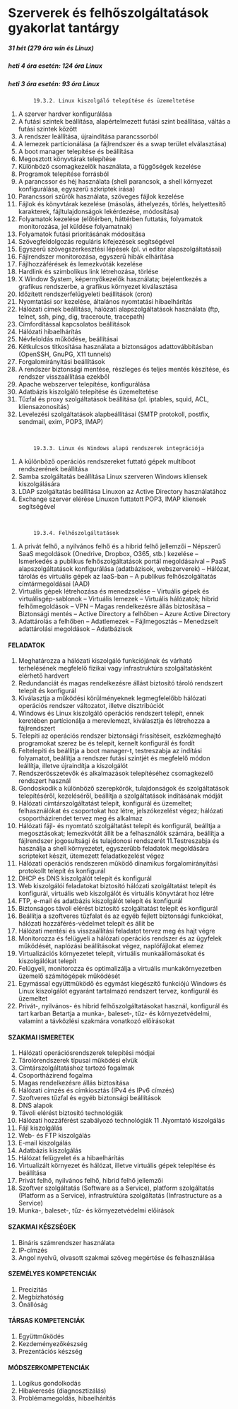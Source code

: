 # Szerverek és felhőszolgáltatások gyakorlat tantárgy
##### 31 hét (279 óra win és Linux)
##### heti 4 óra esetén: 124 óra Linux
##### heti 3 óra esetén:  93 óra Linux

            19.3.2. Linux kiszolgáló telepítése és üzemeltetése
1. A szerver hardver konfigurálása
1. A futási szintek beállítása, alapértelmezett futási szint beállítása, váltás a futási szintek között
1. A rendszer leállítása, újraindítása parancssorból
1. A lemezek partícionálása (a fájlrendszer és a swap terület elválasztása)
1. A boot manager telepítése és beállítása
1. Megosztott könyvtárak telepítése
1. Különböző csomagkezelők használata, a függőségek kezelése
1. Programok telepítése forrásból
1. A parancssor és héj használata (shell parancsok, a shell környezet konfigurálása, egyszerű szkriptek írása)
1. Parancssori szűrők használata, szöveges fájlok kezelése
1. Fájlok és könyvtárak kezelése (másolás, áthelyezés, törlés, helyettesítő karakterek, fájltulajdonságok lekérdezése, módosítása)
1. Folyamatok kezelése (előtérben, háttérben futtatás, folyamatok monitorozása, jel küldése folyamatnak)
1. Folyamatok futási prioritásának módosítása
1. Szövegfeldolgozás reguláris kifejezések segítségével
1. Egyszerű szövegszerkesztési lépések (pl. vi editor alapszolgáltatásai)
1. Fájlrendszer monitorozása, egyszerű hibák elhárítása
1. Fájlhozzáférések és lemezkvóták kezelése
1. Hardlink és szimbolikus link létrehozása, törlése
1. X Window System, képernyőkezelők használata; bejelentkezés a grafikus rendszerbe, a grafikus környezet kiválasztása
1. Időzített rendszerfelügyeleti beállítások (cron)
1. Nyomtatási sor kezelése, általános nyomtatási hibaelhárítás
1. Hálózati címek beállítása, hálózati alapszolgáltatások használata (ftp, telnet, ssh, ping, dig, traceroute, tracepath)
1. Címfordítással kapcsolatos beállítások
1. Hálózati hibaelhárítás
1. Névfeloldás működése, beállításai
1. Kétkulcsos titkosítása használata a biztonságos adattovábbításban (OpenSSH, GnuPG, X11 tunnels)
1. Forgalomirányítási beállítások
1. A rendszer biztonsági mentése, részleges és teljes mentés készítése, és rendszer visszaállítása ezekből
1. Apache webszerver telepítése, konfigurálása
1. Adatbázis kiszolgáló telepítése és üzemeltetése
1. Tűzfal és proxy szolgáltatások beállítása (pl. iptables, squid, ACL, kliensazonosítás)
1. Levelezési szolgáltatások alapbeállításai (SMTP protokoll, postfix, sendmail, exim, POP3, IMAP)
<br>

            19.3.3. Linux és Windows alapú rendszerek integrációja
1. A különböző operációs rendszereket futtató gépek multiboot rendszerének beállítása
1. Samba szolgáltatás beállítása Linux szerveren Windows kliensek kiszolgálására
1. LDAP szolgáltatás beállítása Linuxon az Active Directory használatához
1. Exchange szerver elérése Linuxon futtatott POP3, IMAP kliensek segítségével
<br>

            19.3.4. Felhőszolgáltatások
1. A privát felhő, a nyilvános felhő és a hibrid felhő jellemzői
–	Népszerű SaaS megoldások (Onedrive, Dropbox, O365, stb.) kezelése
–	Ismerkedés a publikus felhőszolgáltatások portál megoldásaival
–	PaaS alapszolgáltatások konfigurálása (adatbázisok, webszerverek)
–	Hálózat, tárolás és virtuális gépek az IaaS-ban 
–	A publikus felhőszolgáltatás címtármegoldásai (AAD)
1. Virtuális gépek létrehozása és menedzselése
–	Virtuális gépek és virtuálisgép-sablonok 
–	Virtuális lemezek
–	Virtuális hálózatok; hibrid felhőmegoldások – VPN
–	Magas rendelkezésre állás biztosítása
–	Biztonsági mentés
–	Active Directory a felhőben – Azure Active Directory
1. Adattárolás a felhőben
–	Adatlemezek
–	Fájlmegosztás
–	Menedzselt adattárolási megoldások
–	Adatbázisok


#### FELADATOK
1. Meghatározza a hálózati kiszolgáló funkciójának és várható terhelésének megfelelő fizikai vagy infrastruktúra szolgáltatásként elérhető hardvert
2. Redundanciát és magas rendelkezésre állást biztosító tároló rendszert telepít és konfigurál
3. Kiválasztja a működési körülményeknek legmegfelelőbb hálózati operációs rendszer változatot, illetve disztribúciót
4. Windows és Linux kiszolgáló operációs rendszert telepít, ennek keretében partícionálja a merevlemezt, kiválasztja és létrehozza a fájlrendszert
5. Telepíti az operációs rendszer biztonsági frissítéseit, eszközmeghajtó programokat szerez be és telepít, kernelt konfigurál és fordít
6. Feltelepíti és beállítja a boot manager-t, testreszabja az indítási folyamatot, beállítja a rendszer futási szintjét és megfelelő módon leállítja, illetve újraindítja a kiszolgálót
7. Rendszerösszetevők és alkalmazások telepítéséhez csomagkezelő rendszert használ
8. Gondoskodik a különböző szerepkörök, tulajdonságok és szolgáltatások telepítéséről, kezeléséről, beállítja a szolgáltatások indításának módját
9. Hálózati címtárszolgáltatást telepít, konfigurál és üzemeltet; felhasználókat és csoportokat hoz létre, jelszókezelést végez; hálózati csoportházirendet tervez meg és alkalmaz
10. Hálózati fájl- és nyomtató szolgáltatást telepít és konfigurál, beálltja a megosztásokat; lemezkvótát állít be a felhasználók számára, beállítja a fájlrendszer jogosultsági és tulajdonosi rendszerét
11.Testreszabja és használja a shell környezetet, egyszerűbb feladatok megoldására scripteket készít, ütemezett feladatkezelést végez
12. Hálózati operációs rendszeren működő dinamikus forgalomirányítási protokollt telepít és konfigurál
13. DHCP és DNS kiszolgálót telepít és konfigurál
14. Web kiszolgálói feladatokat biztosító hálózati szolgáltatást telepít és konfigurál, virtuális web kiszolgálót és virtuális könyvtárat hoz létre
15. FTP, e-mail és adatbázis kiszolgálót telepít és konfigurál
16. Biztonságos távoli elérést biztosító szolgáltatást telepít és konfigurál
17. Beállítja a szoftveres tűzfalat és az egyéb fejlett biztonsági funkciókat, hálózati hozzáférés-védelmet telepít és állít be
18. Hálózati mentési és visszaállítási feladatot tervez meg és hajt végre
19. Monitorozza és felügyeli a hálózati operációs rendszer és az ügyfelek működését, naplózási beállításokat végez, naplófájlokat elemez
20. Virtualizációs környezetet telepít, virtuális munkaállomásokat és kiszolgálókat telepít
21. Felügyeli, monitorozza és optimalizálja a virtuális munkakörnyezetben üzemelő számítógépek működését
22. Egymással együttműködő és egymást kiegészítő funkciójú Windows és Linux kiszolgálót egyaránt tartalmazó rendszert tervez, konfigurál és üzemeltet
23. Privát-, nyilvános- és hibrid felhőszolgáltatásokat használ, konfigurál és tart karban
Betartja a munka-, baleset-, tűz- és környezetvédelmi, valamint a távközlési szakmára vonatkozó előírásokat

#### SZAKMAI ISMERETEK
1. Hálózati operációsrendszerek telepítési módjai
2. Tárolórendszerek típusai működési elvük
3. Címtárszolgáltatáshoz tartozó fogalmak
4. Csoportházirend fogalma
5. Magas rendelkezésre állás biztosítása
6. Hálózati címzés és címkiosztás (IPv4 és IPv6 címzés)
7. Szoftveres tűzfal és egyéb biztonsági beállítások
8. DNS alapok
9. Távoli elérést biztosító technológiák
10. Hálózati hozzáférést szabályozó technológiák
11 .Nyomtató kiszolgálás
12. Fájl kiszolgálás
13. Web- és FTP kiszolgálás
14. E-mail kiszolgálás
15. Adatbázis kiszolgálás
16. Hálózat felügyelet és a hibaelhárítás
17. Virtualizált környezet és hálózat, illetve virtuális gépek telepítése és beállítása
18. Privát felhő, nyilvános felhő, hibrid felhő jellemzői
19. Szoftver szolgáltatás (Software as a Service), platform szolgáltatás (Platform as a Service), infrastruktúra szolgáltatás (Infrastructure as a Service)
20. Munka-, baleset-, tűz- és környezetvédelmi előírások

#### SZAKMAI KÉSZSÉGEK
1. Bináris számrendszer használata
2. IP-címzés
3. Angol nyelvű, olvasott szakmai szöveg megértése és felhasználása

#### SZEMÉLYES KOMPETENCIÁK
1. Precizitás
2. Megbízhatóság
3. Önállóság

#### TÁRSAS KOMPETENCIÁK
1. Együttműködés
2. Kezdeményezőkészség
3. Prezentációs készség

#### MÓDSZERKOMPETENCIÁK
1. Logikus gondolkodás
2. Hibakeresés (diagnosztizálás)
3. Problémamegoldás, hibaelhárítás

